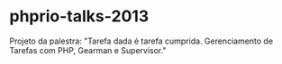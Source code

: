 phprio-talks-2013
=================

Projeto da palestra: "Tarefa dada é tarefa cumprida. Gerenciamento de Tarefas com PHP, Gearman e Supervisor."
